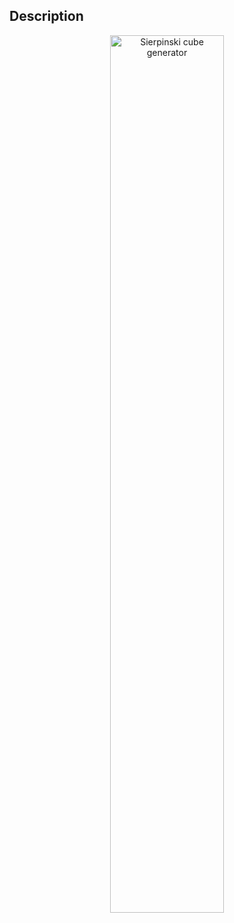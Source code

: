 ## Description

<p align="center">
  <img src="https://ppizarror.com/ThreeMinesSweeper/resources/web/game-1.jpg" alt="Sierpinski cube generator" width="60%" />
</p>